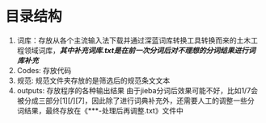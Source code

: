 # 目录结构
1. 词库：存放从各个主流输入法下载并通过深蓝词库转换工具转换而来的土木工程领域词库，***其中补充词库.txt是在前一次分词后对不理想的分词结果进行词库补充***
2. Codes: 存放代码
3. 规范: 规范文件夹存放的是筛选后的规范条文文本
4. outputs: 存放程序的各种输出结果
	由于jieba分词后效果可能不好，比如1/7会被分成三部分[1][/][7]，因此除了进行词典补充外，还需要人工的调整一些分词结果，最终存放在《***-处理后再调整.txt》文件中